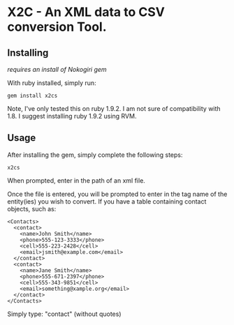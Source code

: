 # X2C - An XML data to CSV conversion Tool.

## Installing

_requires an install of Nokogiri gem_

With ruby installed, simply run:

    gem install x2cs
    
Note, I've only tested this on ruby 1.9.2. I am not sure of compatibility with 1.8. I suggest installing ruby 1.9.2 using RVM.

## Usage

After installing the gem, simply complete the following steps:

    x2cs
    
When prompted, enter in the path of an xml file.

Once the file is entered, you will be prompted to enter in the tag name of the entity(ies) you wish to convert. If you have a table containing
contact objects, such as:

    <Contacts>
      <contact>
        <name>John Smith</name>
        <phone>555-123-3333</phone>
        <cell>555-223-2428</cell>
        <email>jsmith@example.com</email>
      </contact>
      <contact>
        <name>Jane Smith</name>
        <phone>555-671-2397</phone>
        <cell>555-343-9851</cell>
        <email>something@xample.org</email>
      </contact>
    </Contacts>
          
Simply type: "contact" (without quotes)